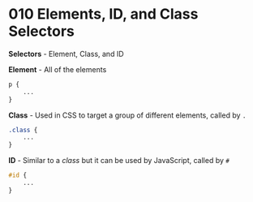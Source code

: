 # 010 Elements, ID, and Class Selectors

**Selectors** - Element, Class, and ID

**Element** - All of the elements

```CSS
p {
    ...
}
```

**Class** - Used in CSS to target a group of different elements, called by `.`

```CSS
.class {
    ...
}
```

**ID** - Similar to a *class* but it can be used by JavaScript, called by `#`

```CSS
#id {
    ...
}
```